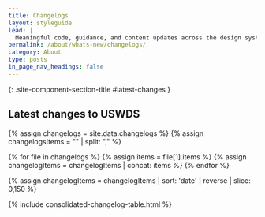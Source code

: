 ```yaml
---
title: Changelogs
layout: styleguide
lead: |
  Meaningful code, guidance, and content updates across the design system are listed in the following table:
permalink: /about/whats-new/changelogs/
category: About
type: posts
in_page_nav_headings: false
---
```


{: .site-component-section-title #latest-changes }
## Latest changes to USWDS


{% assign changelogs = site.data.changelogs %}
{% assign changelogsItems = "" | split: "," %}

{% for file in changelogs %}
  {% assign items = file[1].items %}
  {% assign changelogItems = changelogItems | concat: items %}
{% endfor %}

{% assign changelogItems = changelogItems | sort: 'date' | reverse | slice: 0,150 %}

{% include consolidated-changelog-table.html %}